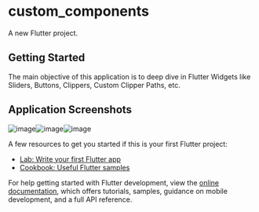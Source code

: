 # custom_components

A new Flutter project.

## Getting Started

The main objective of this application is to deep dive in Flutter Widgets like Sliders, Buttons, Clippers, Custom Clipper Paths, etc.

## Application Screenshots

![image](https://user-images.githubusercontent.com/39978065/193015813-b7697702-4e69-4ea7-a7d9-280f5fd22c42.png)![image](https://user-images.githubusercontent.com/39978065/193015906-7d453507-bce2-49c1-ac82-4b641e5cfbc8.png)![image](https://user-images.githubusercontent.com/39978065/193016000-aea95478-c164-4294-91ba-03821f6e03a8.png)


A few resources to get you started if this is your first Flutter project:

- [Lab: Write your first Flutter app](https://docs.flutter.dev/get-started/codelab)
- [Cookbook: Useful Flutter samples](https://docs.flutter.dev/cookbook)

For help getting started with Flutter development, view the
[online documentation](https://docs.flutter.dev/), which offers tutorials,
samples, guidance on mobile development, and a full API reference.
